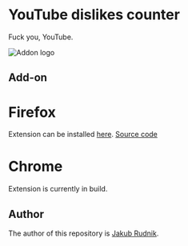 # YouTube dislikes counter

Fuck you, YouTube.

![Addon logo](https://addons.mozilla.org/user-media/addon_icons/2729/2729721-128.png?modified=041713c6&1637347734357)

## Add-on

# Firefox

Extension can be installed [here](https://addons.mozilla.org/en-US/firefox/addon/youtube-dislikes-counter/).
[Source code](firefox/)

# Chrome

Extension is currently in build.

## Author

The author of this repository is [Jakub Rudnik](https://github.com/Zeraye).
